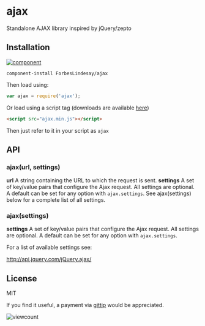 ajax
====

Standalone AJAX library inspired by jQuery/zepto



## Installation

[![component](https://component.jit.su/component-badge.svg)](https://component.jit.su/refer/ForbesLindesay/ajax)

```
component-install ForbesLindesay/ajax
```

Then load using:

```JavaScript
var ajax = require('ajax');
```

Or load using a script tag (downloads are available [here](https://component.jit.su/ForbesLindesay/ajax/download))

```html
<script src="ajax.min.js"></script>
```

Then just refer to it in your script as `ajax`

## API

### ajax(url, settings)

**url** A string containing the URL to which the request is sent.
**settings** A set of key/value pairs that configure the Ajax request. All settings are optional. A default can be set for any option with `ajax.settings`. See ajax(settings) below for a complete list of all settings.

### ajax(settings)

**settings** A set of key/value pairs that configure the Ajax request. All settings are optional. A default can be set for any option with `ajax.settings`.

For a list of available settings see:

http://api.jquery.com/jQuery.ajax/

## License

  MIT

  If you find it useful, a payment via [gittip](https://www.gittip.com/ForbesLindesay) would be appreciated.

![viewcount](https://viewcount.jepso.com/count/ForbesLindesay/ajax.png)
